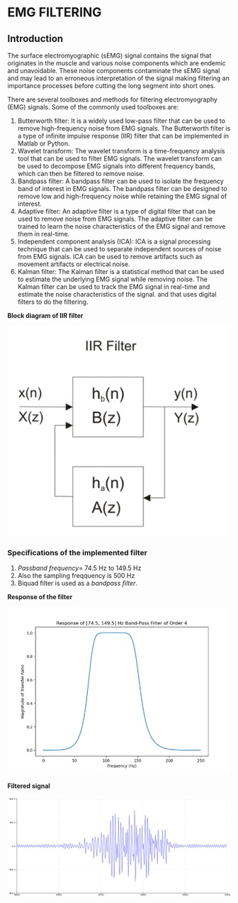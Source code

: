 # EMG FILTERING

## Introduction

The surface electromyographic (sEMG) signal contains the signal that originates in the muscle and various noise components
which are endemic and unavoidable. These noise components contaminate the sEMG signal and may lead to an erroneous
interpretation of the signal making filtering an importance processes before cutting the long segment into short ones.

There are several toolboxes and methods for filtering electromyography (EMG) signals. Some of the commonly used toolboxes are:
1. Butterworth filter: It is a widely used low-pass filter that can be used to remove high-frequency noise from EMG signals. The Butterworth filter is a type of infinite impulse response (IIR) filter that can be implemented in Matlab or Python.
2. Wavelet transform: The wavelet transform is a time-frequency analysis tool that can be used to filter EMG signals. The wavelet transform can be used to decompose EMG signals into different frequency bands, which can then be filtered to remove noise.
3. Bandpass filter: A bandpass filter can be used to isolate the frequency band of interest in EMG signals. The bandpass filter can be designed to remove low and high-frequency noise while retaining the EMG signal of interest.
4. Adaptive filter: An adaptive filter is a type of digital filter that can be used to remove noise from EMG signals. The adaptive filter can be trained to learn the noise characteristics of the EMG signal and remove them in real-time.
5. Independent component analysis (ICA): ICA is a signal processing technique that can be used to separate independent sources of noise from EMG signals. ICA can be used to remove artifacts such as movement artifacts or electrical noise.
6. Kalman filter: The Kalman filter is a statistical method that can be used to estimate the underlying EMG signal while removing noise. The Kalman filter can be used to track the EMG signal in real-time and estimate the noise characteristics of the signal. and that uses digital filters to do the filtering.


**Block diagram of IIR filter** 

![Capture](images/EEG/Capture.PNG)

### Specifications of the implemented filter

1. *Passband frequency*= 74.5 Hz to 149.5 Hz
2. Also the sampling freqquency is 500 Hz
3. Biquad filter is used as a *bandpass filter*.

**Response of the filter**

![bioamp-exg-pill-emgfilter](images/EMG/bioamp-exg-pill-emgfilter.jpg)

**Filtered signal**

![bioamp-exg-pill-emg-wave](images/EMG/bioamp-exg-pill-emg-wave.jpg)



